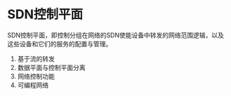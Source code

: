 # SDN控制平面

SDN控制平面，即控制分组在网络的SDN使能设备中转发的网络范围逻辑，以及这些设备和它们的服务的配置与管理。

1. 基于流的转发
2. 数据平面与控制平面分离
3. 网络控制功能
4. 可编程网络
